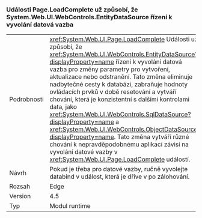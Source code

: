 ### <a name="pageloadcomplete-event-no-longer-causes-systemwebuiwebcontrolsentitydatasource-control-to-invoke-data-binding"></a>Události Page.LoadComplete už způsobí, že System.Web.UI.WebControls.EntityDataSource řízení k vyvolání datová vazba

|   |   |
|---|---|
|Podrobnosti|<xref:System.Web.UI.Page.LoadComplete> Události už způsobí, že <xref:System.Web.UI.WebControls.EntityDataSource?displayProperty=name> řízení k vyvolání datová vazba pro změny parametry pro vytvoření, aktualizace nebo odstranění. Tato změna eliminuje nadbytečné cesty k databázi, zabraňuje hodnoty ovládacích prvků v době resetování a vytváří chování, která je konzistentní s dalšími kontrolami data, jako <xref:System.Web.UI.WebControls.SqlDataSource?displayProperty=name> a <xref:System.Web.UI.WebControls.ObjectDataSource?displayProperty=name>. Tato změna vytváří různé chování k nepravděpodobnému aplikací závisí na vyvolání datové vazby v <xref:System.Web.UI.Page.LoadComplete> událostí.|
|Návrh|Pokud je třeba pro datové vazby, ručně vyvolejte databind v událost, která je dříve v po zálohování.|
|Rozsah|Edge|
|Version|4.5|
|Typ|Modul runtime|

